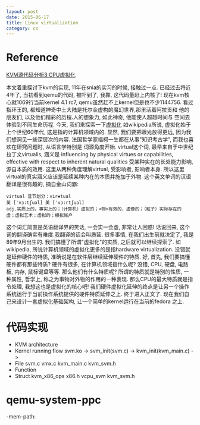 ```yaml
---
layout: post
date: 2015-06-17
title: Linux virtualization
category: cs
---
```


# Reference
[KVM源代码分析3:CPU虚拟化](http://www.oenhan.com/kvm-src-3-cpu)

本文着重探讨下kvm的实现, 11年在snia的实习的时候, 接触过一点.
已经过去将近4年了,  当初看到qemu的代码, 被吓到了, 我靠, 这代码量赶上内核了!
现在kvm核心就1069行当前kernel 4.1 rc7, qemu虽然赶不上kernel但是也不少1144756.
看过指环王的, 都知道神奇中土大陆是托尔金虚构的魔幻世界,那里活着阿拉贡和
他的朋友们, 以及他们精彩的历程.人的想象力, 如此神奇, 他能使人超越时间与
空间去体验到不同生命历程.
今天, 我们来探索一下[虚拟化](https://en.wikipedia.org/wiki/Virtualization)
如wikipedia所说, 虚拟化始于上个世纪60年代, 这是指的计算机领域内的.
显然, 我们要把眼光放得更远, 因为我们想洞见一些深层次的内容.
法国哲学家福柯一生都在从事"知识考古学", 而我也喜欢在研究问题时, 从语言学特别是
词源角度开始. virtual这个词, 最早来自于中世纪拉丁文virtualis, 涵义是
influencing by physical virtues or capabilities, 
effective with respect to inherent natural qualities
受某种实在的长处能力影响, 源自本质的效用.
这里从两种角度理解virtual, 受影响者, 影响者本身.
所以这里virtual的真实涵义应该是延续某种内在的本质并施加于外物.
这个英文单词的汉语翻译是很有趣的, 摘自金山词霸:

	virtual 音节划分：vir▪tual
	英 [ˈvɜ:tʃuəl] 美 [ˈvɜ:rtʃuəl]
	adj.实质上的，事实上的；（计算机）虚拟的；<物>有效的，虚像的；（粒子）实际存在的
	虚；虚拟艺术；虚拟的；模拟帐户
这个词汇简直是英语翻译界的笑话, 一会实一会虚, 非常让人困惑!
话说回来, 这个词的翻译确实有难度.我翻译的话会叫质延.
很多事情, 在我们出生前就决定了, 我是89年9月出生的.
我们搞懂了所谓"虚拟化"的实质, 之后就可以继续探索了.
如wikipedia, 所说计算机领域的虚拟化更多的是指hardware virtualization.
没错就是延伸硬件的特质, 准确说是在软件层继续延伸硬件的特质.
好, 首先, 我们要搞懂硬件都有那些特质? 硬件有很多, 在计算机领域指什么呢?
没错, CPU, 硬盘, 电路板, 内存, 鼠标键盘等等. 那么他们有什么特质呢?
所谓的特质就是特别的性质, 一种属性, 哲学上, 称之为事物对外物的作用的一种表现.
那么CPU的最大特质就是指令处理, 我想这也是虚拟化的核心吧!
我们硬件虚拟化延伸的终点是让另一个操作系统运行于当前操作系统提供的硬件特质延伸之上. 
终于进入正文了. 现在我们自己来设计一套虚拟化基础架构, 让一个简单的kernel运行在当前的fedora
之上.

# 代码实现
* KVM architecture
* Kernel running flow
  svm.ko -> svm_init(svm.c) -> kvm_init(kvm_main.c) ->
* File
  svm.c vmx.c kvm_main.c kvm_svm.h
* Function
* Struct
  kvm_x86_ops x86.h
  vcpu_svm    kvm_svm.h

# qemu-system-ppc
-mem-path:
